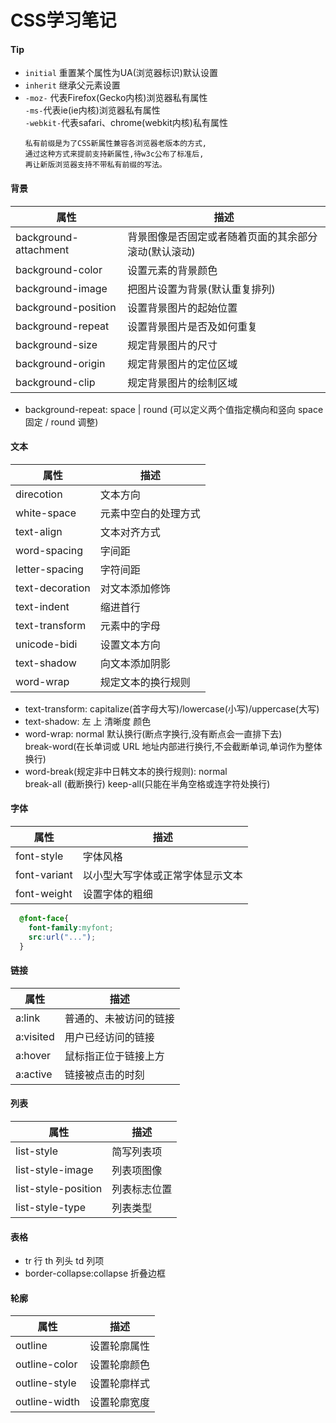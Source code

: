 # CSS学习笔记
#### Tip
* `initial` 重置某个属性为UA(浏览器标识)默认设置
* `inherit` 继承父元素设置
* `-moz-` 代表Firefox(Gecko内核)浏览器私有属性      
  `-ms-`代表ie(ie内核)浏览器私有属性    
  `-webkit-`代表safari、chrome(webkit内核)私有属性   
  ```
  私有前缀是为了CSS新属性兼容各浏览器老版本的方式,    
  通过这种方式来提前支持新属性,待w3c公布了标准后,    
  再让新版浏览器支持不带私有前缀的写法。
  ```


#### 背景
 属性                    |  描述
------------------------ | -------------
background-attachment    |  背景图像是否固定或者随着页面的其余部分滚动(默认滚动)
background-color         |  设置元素的背景颜色
background-image         |  把图片设置为背景(默认重复排列)
background-position      |  设置背景图片的起始位置
background-repeat        |  设置背景图片是否及如何重复
background-size          |  规定背景图片的尺寸
background-origin        |  规定背景图片的定位区域
background-clip          |  规定背景图片的绘制区域

* background-repeat: space | round (可以定义两个值指定横向和竖向 space 固定 / round 调整)

#### 文本
属性                     |  描述
------------------------ | -------------
direcotion               |  文本方向
white-space              |  元素中空白的处理方式
text-align               |  文本对齐方式
word-spacing             |  字间距
letter-spacing           |  字符间距
text-decoration          |  对文本添加修饰
text-indent              |  缩进首行
text-transform           |  元素中的字母
unicode-bidi             |  设置文本方向
text-shadow              |  向文本添加阴影
word-wrap                |  规定文本的换行规则

* text-transform: capitalize(首字母大写)/lowercase(小写)/uppercase(大写)
* text-shadow: 左 上 清晰度 颜色
* word-wrap: normal  默认换行(断点字换行,没有断点会一直排下去)     
   break-word(在长单词或 URL 地址内部进行换行,不会截断单词,单词作为整体换行)
* word-break(规定非中日韩文本的换行规则): normal     
  break-all (截断换行)   keep-all(只能在半角空格或连字符处换行)

#### 字体
  属性                      |  描述
  ------------------------ | -------------
  font-style               |  字体风格
  font-variant             |  以小型大写字体或正常字体显示文本
  font-weight              |  设置字体的粗细

  ```CSS
    @font-face{
      font-family:myfont;
      src:url("...");
    }
  ```

#### 链接
  属性                      |  描述
  ------------------------ | -------------
  a:link                   |  普通的、未被访问的链接
  a:visited                |  用户已经访问的链接
  a:hover                  |  鼠标指正位于链接上方
  a:active                 |  链接被点击的时刻           

#### 列表
  属性                      |  描述
  ------------------------ | -------------
  list-style               |  简写列表项
  list-style-image         |  列表项图像
  list-style-position      |  列表标志位置
  list-style-type          |  列表类型  

#### 表格
  * tr 行   th 列头  td 列项
  * border-collapse:collapse  折叠边框

#### 轮廓
  属性                      |  描述
  ------------------------ | -------------
  outline                  |  设置轮廓属性
  outline-color            |  设置轮廓颜色
  outline-style            |  设置轮廓样式
  outline-width            |  设置轮廓宽度    
